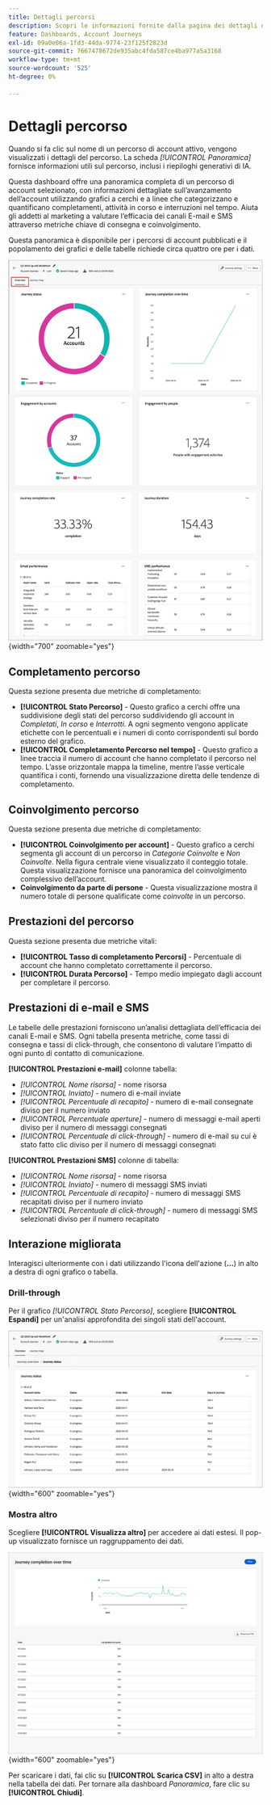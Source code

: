 ```yaml
---
title: Dettagli percorsi
description: Scopri le informazioni fornite dalla pagina dei dettagli del percorso e come possono aiutarti a monitorare e gestire il percorso di account pubblicato.
feature: Dashboards, Account Journeys
exl-id: 09a0e06a-1fd3-44da-9774-23f125f2823d
source-git-commit: 7667478672de935abc4fda587ce4ba977a5a3168
workflow-type: tm+mt
source-wordcount: '525'
ht-degree: 0%

---
```


# Dettagli percorso

Quando si fa clic sul nome di un percorso di account attivo, vengono visualizzati i dettagli del percorso. La scheda _[!UICONTROL Panoramica]_ fornisce informazioni utili sul percorso, inclusi i riepiloghi generativi di IA.

Questa dashboard offre una panoramica completa di un percorso di account selezionato, con informazioni dettagliate sull’avanzamento dell’account utilizzando grafici a cerchi e a linee che categorizzano e quantificano completamenti, attività in corso e interruzioni nel tempo. Aiuta gli addetti al marketing a valutare l’efficacia dei canali E-mail e SMS attraverso metriche chiave di consegna e coinvolgimento.

Questa panoramica è disponibile per i percorsi di account pubblicati e il popolamento dei grafici e delle tabelle richiede circa quattro ore per i dati.

![Accedi ai dettagli del percorso attivo](./assets/journey-detail-overview.png){width="700" zoomable="yes"}

## Completamento percorso

Questa sezione presenta due metriche di completamento:

* **[!UICONTROL Stato Percorso]** - Questo grafico a cerchi offre una suddivisione degli stati del percorso suddividendo gli account in _Completati_, _In corso_ e _Interrotti_. A ogni segmento vengono applicate etichette con le percentuali e i numeri di conto corrispondenti sul bordo esterno del grafico.
* **[!UICONTROL Completamento Percorso nel tempo]** - Questo grafico a linee traccia il numero di account che hanno completato il percorso nel tempo. L’asse orizzontale mappa la timeline, mentre l’asse verticale quantifica i conti, fornendo una visualizzazione diretta delle tendenze di completamento.

## Coinvolgimento percorso

Questa sezione presenta due metriche di completamento:

* **[!UICONTROL Coinvolgimento per account]** - Questo grafico a cerchi segmenta gli account di un percorso in _Categorie Coinvolte_ e _Non Coinvolte_. Nella figura centrale viene visualizzato il conteggio totale. Questa visualizzazione fornisce una panoramica del coinvolgimento complessivo dell’account.
* **Coinvolgimento da parte di persone** - Questa visualizzazione mostra il numero totale di persone qualificate come _coinvolte_ in un percorso.

## Prestazioni del percorso

Questa sezione presenta due metriche vitali:

* **[!UICONTROL Tasso di completamento Percorsi]** - Percentuale di account che hanno completato correttamente il percorso.
* **[!UICONTROL Durata Percorso]** - Tempo medio impiegato dagli account per completare il percorso.

## Prestazioni di e-mail e SMS

Le tabelle delle prestazioni forniscono un’analisi dettagliata dell’efficacia dei canali E-mail e SMS. Ogni tabella presenta metriche, come tassi di consegna e tassi di click-through, che consentono di valutare l’impatto di ogni punto di contatto di comunicazione.

**[!UICONTROL Prestazioni e-mail]** colonne tabella:

* _[!UICONTROL Nome risorsa]_ - nome risorsa
* _[!UICONTROL Inviato]_ - numero di e-mail inviate
* _[!UICONTROL Percentuale di recapito]_ - numero di e-mail consegnate diviso per il numero inviato
* _[!UICONTROL Percentuale aperture]_ - numero di messaggi e-mail aperti diviso per il numero di messaggi consegnati
* _[!UICONTROL Percentuale di click-through]_ - numero di e-mail su cui è stato fatto clic diviso per il numero di messaggi consegnati

**[!UICONTROL Prestazioni SMS]** colonne di tabella:

* _[!UICONTROL Nome risorsa]_ - nome risorsa
* _[!UICONTROL Inviato]_ - numero di messaggi SMS inviati
* _[!UICONTROL Percentuale di recapito]_ - numero di messaggi SMS recapitati diviso per il numero inviato
* _[!UICONTROL Percentuale di click-through]_ - numero di messaggi SMS selezionati diviso per il numero recapitato
<!-- 
To generate a shareable PDF of your current view, click **[!UICONTROL Export]** at the top right of the page. -->

## Interazione migliorata

Interagisci ulteriormente con i dati utilizzando l&#39;icona dell&#39;azione (**...**) in alto a destra di ogni grafico o tabella.

### Drill-through

Per il grafico _[!UICONTROL Stato Percorso]_, scegliere **[!UICONTROL Espandi]** per un&#39;analisi approfondita dei singoli stati dell&#39;account.

![Drill-through per i dati del grafico](./assets/journey-status-drill-through.png){width="600" zoomable="yes"}
<!--
The applied global filters are carried over to the view and displayed at the top. Click the _Filter_ icon at the top left to filter the data display by journey.-->

### Mostra altro

Scegliere **[!UICONTROL Visualizza altro]** per accedere ai dati estesi. Il pop-up visualizzato fornisce un raggruppamento dei dati.

![Visualizza dati estesi](./assets/journey-completion-over-time-view-more.png){width="600" zoomable="yes"}

Per scaricare i dati, fai clic su **[!UICONTROL Scarica CSV]** in alto a destra nella tabella dei dati. Per tornare alla dashboard _Panoramica_, fare clic su **[!UICONTROL Chiudi]**.
